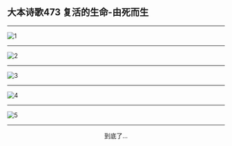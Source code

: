 
## 大本诗歌473 复活的生命-由死而生
        
<div id="aplayer0"></div>

---

<img alt="1" data-original="https://cdn.jsdelivr.net/gh/k34869/shi/data/d0472/1">

---

<img alt="2" data-original="https://cdn.jsdelivr.net/gh/k34869/shi/data/d0472/2">

---

<img alt="3" data-original="https://cdn.jsdelivr.net/gh/k34869/shi/data/d0472/3">

---

<img alt="4" data-original="https://cdn.jsdelivr.net/gh/k34869/shi/data/d0472/4">

---

<img alt="5" data-original="https://cdn.jsdelivr.net/gh/k34869/shi/data/d0472/5">

---

<p style="text-align: center">到底了...</p>

<script src="/js/dist-view.js"></script>

<script>
MAIN.id = 'd0472';
        
const ap0 = new APlayer({
    container: document.getElementById('aplayer0'),
    volume: 1,
    loop: 'none',
    preload: 'none',
    audio: [{
        name: '大本诗歌473.mp3',
        artist: '大本诗歌',
        url: 'https://res.wx.qq.com/voice/getvoice?mediaid=MzI0NTk3MDM5M18yMjQ3NDkzNDA4',
        cover: '/favicon'
    }]
});
</script>
